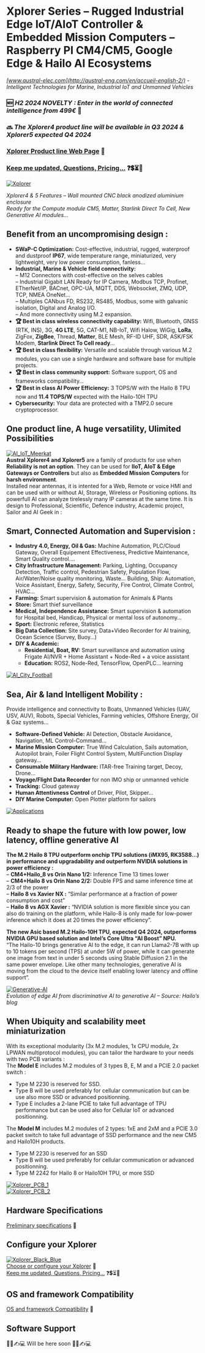 # Xplorer Series – Rugged Industrial Edge IoT/AIoT Controller &amp; Embedded Mission Computers – Raspberry PI CM4/CM5, Google Edge &amp; Hailo AI Ecosystems
*[www.austral-elec.com](http://austral-eng.com/en/accueil-english-2/) - Intelligent Technologies for Marine, Industrial IoT and Unmanned Vehicles*  

### 🆕 ***H2 2024 NOVELTY : Enter in the world of connected intelligence from 499€*** 🎁
### 🔜 ***The Xplorer4 product line will be available in Q3 2024 & Xplorer5 expected Q4 2024***
### [Xplorer Product line Web Page](https://austral-eng.com/en/xplorer-cm5/) 🔎
### [Keep me updated, Questions, Pricing...](https://austral-eng.com/keep-me-updated/) ❓💲⏳🛒

[![Xplorer](/images/XplorerProductLine_Large.png)](https://austral-eng.com/en/xplorer-cm5/)

*Xplorer4 & 5 Features – Wall mounted CNC black anodized aluminium enclosure*  
*Ready for the Compute module CM5, Matter, Starlink Direct To Cell, New Generative AI modules…*  

## Benefit from an uncompromising design :
- **SWaP-C Optimization:** Cost-effective, industrial, rugged, waterproof and dustproof **IP67**, wide temperature range, miniaturized, very lightweight, very low power consumption, fanless…  
- **Industrial, Marine & Vehicle field connectivity:**  
– M12 Connectors with cost-effective on the selves cables  
– Industrial Gigabit LAN Ready for IP Camera, Modbus TCP, Profinet, ETherNet/IP, BACnet, OPC-UA, MQTT, DDS, Websocket, ZMQ, UDP, TCP, NMEA OneNet…  
– Multiples CANbus FD, RS232, RS485, Modbus, some with galvanic isolation, Digital and Analog I/O.  
– And more connectivity using M.2 expansion.  
- **🏆 Best in class wireless connectivity capability:** Wifi, Bluetooth, GNSS (RTK, INS), 3G, **4G LTE**, 5G, CAT-M1, NB-IoT, Wifi Halow, WiGig, **LoRa**, ZigFox, **ZigBee**, Thread, **Matter**, BLE Mesh, RF-ID UHF, SDR, ASK/FSK Modem, **Starlink Direct To Cell ready**…  
- **🏆 Best in class flexibility:** Versatile and scalable through various M.2 modules, you can use a single hardware and software base for multiple projects.  
- **🏆 Best in class community support:** Software support, OS and frameworks compatibility…  
- **🏆 Best in class AI Power Efficiency:** 3 TOPS/W with the Hailo 8 TPU now and **11.4 TOPS/W** expected with the Hailo-10H TPU  
- **Cybersecurity:** Your data are protected with a TMP2.0 secure cryptoprocessor.  

## One product line, A huge versatility, Ulimited Possibilities

[![AI_IoT_Meerkat](/images/AI_IoT_Meerkat.png)](https://austral-eng.com/en/xplorer-cm5/)  
**Austral Xplorer4 and Xplorer5** are a family of products for use when **Reliability is not an option**. They can be used for **IIoT, AIoT & Edge Gateways or Controllers** but also as **Embedded Mission Computers** for **harsh environment**.  
Installed near antennas, it is intented for a Web, Remote or voice HMI and can be used with or without AI, Storage, Wireless or Positioning options. Its powerfull AI can analyze tirelessly many IP cameras at the same time. It is design to Professional, Scientific, Defence industry, Academic project, Sailor and AI Geek in :

## Smart, Connected Automation and Supervision :
- **Industry 4.0, Energy, Oil & Gas:** Machine Automation, PLC/Cloud Gateway, Overall Equipement Effectiveness, Predictive Maintenance, Smart Quality control….  
- **City Infrastructure Management:** Parking, Lighting, Occupancy Detection, Traffic control, Pedestrian Safety, Population Flow, Air/Water/Noise quality monitoring, Waste…
Building, Ship: Automation, Voice Assistant, Energy, Safety, Security, Fire Control, Climate Control, HVAC…  
- **Farming:** Smart supervision & automation for Animals & Plants  
- **Store:** Smart thief surveillance  
- **Medical, Independence Assistance:** Smart supervision & automation for Hospital bed, Handicap, Physical or mental loss of autonomy…  
- **Sport:** Electronic referee, Statistics  
- **Big Data Collection:** Site survey, Data+Video Recorder for AI training, Ocean Science (Survey, Buoy…)  
- **DIY & Academic:**  
    - **Residential, Boat, RV:** Smart surveillance and automation using Frigate AI/NVR + Home Assistant + Node-Red + a voice assistant  
    - **Education:** ROS2, Node-Red, TensorFlow, OpenPLC… learning

[![AI_City_Football](/images/AI_City_Football.png)](https://austral-eng.com/en/xplorer-cm5/)

## Sea, Air & land Intelligent Mobility :
Provide intelligence and connectivity to Boats, Unmanned Vehicles (UAV, USV, AUV), Robots, Special Vehicles, Farming vehicles, Offshore Energy, Oil & Gaz systems…  

- **Software-Defined Vehicle:** AI Detection, Obstacle Avoidance, Navigation, ML Control-Command…  
- **Marine Mission Computer:** True Wind Calculation, Sails automation, Autopilot brain, Foiler Flight Control System, MultiFunction Display gateway…  
- **Consumable Military Hardware:** ITAR-free Training target, Decoy, Drone…  
- **Voyage/Flight Data Recorder** for non IMO ship or unmanned vehicle  
- **Tracking:** Cloud gateway  
- **Human Attentivness Control** of Driver, Pilot, Skipper…  
- **DIY Marine Computer:** Open Plotter platform for sailors

[![Applications](/images/Applications.png)](https://austral-eng.com/en/xplorer-cm5/)

## Ready to shape the future with low power, low latency, offline generative AI
**The M.2 Hailo 8 TPU outperform onchip TPU solutions (iMX95, RK3588…) in performance and upgradability and outperform NVIDIA solutions in power efficiency :**  
– **CM4+Hailo_8 vs Orin Nano 1/2:** Inference Time 13 times lower  
– **CM4+Hailo 8 vs Orin Nano 2/2:** Double FPS and same inference time at 2/3 of the power  
– **Hailo 8 vs Xavier NX :** “Similar performance at a fraction of power consumption and cost”  
– **Hailo 8 vs AGX Xavier :** “NVIDIA solution is more flexible since you can also do training on the platform, while Hailo-8 is only made for low-power inference which it does at 20 times the power efficiency”.  

**The new Asic based M.2 Hailo-10H TPU, expected Q4 2024, outperforms NVIDIA GPU based solution and Intel’s Core Ultra “AI Boost” NPU.**  
“The Hailo-10 brings generative AI to the edge, it can run Llama2-7B with up to 10 tokens per second (TPS) at under 5W of power, while it can generate one image from text in under 5 seconds using Stable Diffusion 2.1 in the same power envelope. Like other many technologies, generative AI is moving from the cloud to the device itself enabling lower latency and offline support”.  

[![Generative-AI](/images/Generative-AI.webp)](https://austral-eng.com/en/xplorer-cm5/)  
*Evolution of edge AI from discriminative AI to generative AI – Source: Hailo’s blog*  

## When Ubiquity and scalability meet miniaturization
With its exceptional modularity (3x M.2 modules, 1x CPU module, 2x LPWAN multiprotocol modules), you can tailor the hardware to your needs with two PCB variants :  
The **Model E** includes M.2 modules of 3 types B, E, M and a PCIE 2.0 packet switch :  
- Type M 2230 is reserved for SSD.  
- Type B will be used preferably for cellular communication but can be use also more SSD or advanced positionning.  
- Type E includes a 2-lane PCIE to take full advantage of TPU performance but can be used also for Cellular IoT or advanced positionning.  

The **Model M** includes M.2 modules of 2 types: 1xE and 2xM and a PCIE 3.0 packet switch to take full advantage of SSD performance and the new CM5 and Hailo10H products.  
- Type M 2230 is reserved for an SSD  
- Type B will be used preferably for cellular communication or advanced positionning.  
- Type M 2242 for Hailo 8 or Hailo10H TPU, or more SSD

[![Xplorer_PCB_1](/images/Xplorer_PCB_1.png)](https://austral-eng.com/en/xplorer-cm5/)  
[![Xplorer_PCB_2](/images/Xplorer_PCB_2.png)](https://austral-eng.com/en/xplorer-cm5/)

## Hardware Specifications
[Preliminary specifications](https://austral-eng.com/en/xplorer-cm5/) 🔎   
 
## Configure your Xplorer
[![Xplorer_Black_Blue](/images/Xplorer_Black_Blue.png)](https://austral-eng.com/en/xplorer-cm5/)  
[Choose or configure your Xplorer](https://austral-eng.com/en/xplorer-cm5/) 🔎  
[Keep me updated, Questions, Pricing...](https://austral-eng.com/keep-me-updated/) ❓💲⏳🛒  

## OS and framework Compatibility
[OS and framework Compatibility](https://austral-eng.com/en/xplorer-cm5/) 🔎  

## Software Support
👨‍💼✍💻 Will be here soon 👨‍💼✍💻  


